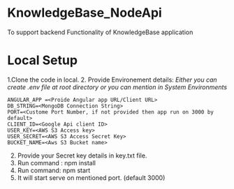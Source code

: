 # KnowledgeBase_NodeApi
To support backend Functionality of KnowledgeBase application 

# Local Setup
  1.Clone the code in local. 
  2. Provide Environement details:
    *Either you can create .env file at root directory or you can mention in System Environments*
    
    ANGULAR_APP =<Proide Angular app URL/Client URL>
    DB_STRING=<MongoDB Connection String>
    PORT=<Custome Port Number, if not provided then app run on 3000 by default>
    CLIENT_ID=<Google Api client ID>
    USER_KEY=<AWS S3 Access key>
    USER_SECRET=<AWS S3 Access Secret Key>
    BUCKET_NAME=<Aws S3 Bucket name>
  2. Provide your Secret key details in key.txt file.
  3. Run command : npm install
  4. Run command: npm start
  5. It will start serve on mentioned port. (default 3000)
